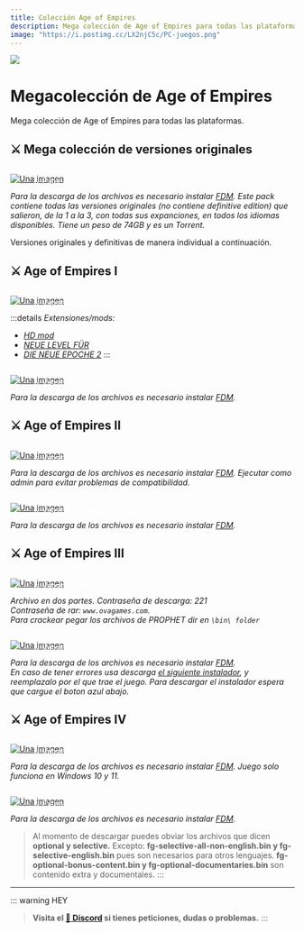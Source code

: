 ```yaml
---
title: Colección Age of Empires
description: Mega colección de Age of Empires para todas las plataformas.
image: "https://i.postimg.cc/LX2njC5c/PC-juegos.png"
---
```

![](https://i.postimg.cc/4dX1VvkJ/PC-juegos.png)
# Megacolección de Age of Empires
Mega colección de Age of Empires para todas las plataformas.

## **⚔ Mega colección de versiones originales**

<a href="https://archive.org/download/aoe-pc-redump/aoe-pc-redump_archive.torrent" target="_blank">
 <div style="position: relative; padding-top: 1em">
   <p style="position: absolute; top: 4px; left: 20px; font-size: 14px; color: white; text-indent: 20px">⚔️ Pack juegos clasicos</p>
   <img src="https://i.postimg.cc/HnDSpf2M/Mini-Descarga.png" alt="Una imagen" />
 </div>
</a>

*Para la descarga de los archivos es necesario instalar [FDM](https://www.freedownloadmanager.org/es/).* 
*Este pack contiene todas las versiones originales (no contiene definitive edition) que salieron, de la 1 a la 3, con todas sus expanciones, en todos los idiomas disponibles. Tiene un peso de 74GB y es un Torrent.*        

Versiones originales y definitivas de manera individual a continuación.


## ⚔ Age of Empires I

<a href="https://archive.org/download/aoe_20200925/aoe_20200925_archive.torrent" target="_blank">
 <div style="position: relative; padding-top: 1em">
   <p style="position: absolute; top: 4px; left: 20px; font-size: 14px; color: white; text-indent: 20px">⚔️ Version Clasica</p>
   <img src="https://i.postimg.cc/HnDSpf2M/Mini-Descarga.png" alt="Una imagen" />
 </div>
</a> 
 
 :::details *Extensiones/mods:* 
- [*HD mod*](http://upatch-hd.weebly.com/)
- [*NEUE LEVEL FÜR*](https://www.myabandonware.com/download/qi6-neue-level-fuer-age-of-empires)
- [*DIE NEUE EPOCHE 2*](https://www.myabandonware.com/download/qi7-age-of-empires-die-neue-epoche-2)
:::

<a href="magnet:?xt=urn:btih:1A7895BE3132EF98B2DEFF62FB3541A82A46097F&dn=Age+of+Empires%3A+Definitive+Edition+%28Build+46777%2FSteam%2C+MULTi14%29+%5BFitGirl+Repack%2C+Selective+Download+-+from+6.1+GB%5D&tr=udp%3A%2F%2Fopentor.org%3A2710&tr=udp%3A%2F%2Ftracker.opentrackr.org%3A1337%2Fannounce&tr=http%3A%2F%2Ftracker.dler.org%3A6969%2Fannounce&tr=udp%3A%2F%2Fexodus.desync.com%3A6969%2Fannounce&tr=udp%3A%2F%2Fipv4.tracker.harry.lu%3A80%2Fannounce&tr=udp%3A%2F%2Fopen.stealth.si%3A80%2Fannounce&tr=udp%3A%2F%2Fretracker.lanta-net.ru%3A2710%2Fannounce&tr=udp%3A%2F%2Ftracker.cyberia.is%3A6969%2Fannounce&tr=udp%3A%2F%2Ftracker.moeking.me%3A6969%2Fannounce&tr=udp%3A%2F%2Ftracker.tiny-vps.com%3A6969%2Fannounce&tr=udp%3A%2F%2Ftracker.torrent.eu.org%3A451%2Fannounce&tr=udp%3A%2F%2Fopentor.net%3A6969&tr=udp%3A%2F%2Ftracker.openbittorrent.com%3A80%2Fannounce&tr=udp%3A%2F%2Fexodus.desync.com%3A6969%2Fannounce&tr=udp%3A%2F%2Ftracker.opentrackr.org%3A1337%2Fannounce&tr=http%3A%2F%2Ftracker.openbittorrent.com%3A80%2Fannounce&tr=udp%3A%2F%2Fopentracker.i2p.rocks%3A6969%2Fannounce&tr=udp%3A%2F%2Ftracker.internetwarriors.net%3A1337%2Fannounce&tr=udp%3A%2F%2Ftracker.leechers-paradise.org%3A6969%2Fannounce&tr=udp%3A%2F%2Fcoppersurfer.tk%3A6969%2Fannounce&tr=udp%3A%2F%2Ftracker.zer0day.to%3A1337%2Fannounce " target="_blank">
 <div style="position: relative; padding-top: 1em">
   <p style="position: absolute; top: 4px; left: 20px; font-size: 14px; color: white; text-indent: 20px">⚔️ Version definitiva</p>
   <img src="https://i.postimg.cc/HnDSpf2M/Mini-Descarga.png" alt="Una imagen" />
 </div>
</a> 

*Para la descarga de los archivos es necesario instalar [FDM](https://www.freedownloadmanager.org/es/).* 


## ⚔ Age of Empires II

<a href="magnet:?xt=urn:btih:0C0E48A19C58A9E641922A1B48EF8F1E44439CF8&dn=Age+of+Empires+II+HD+v5.8&tr=udp%3A%2F%2Ftracker.opentrackr.org%3A1337%2Fannounce&tr=udp%3A%2F%2Ftracker.leechers-paradise.org%3A6969%2Fannounce&tr=udp%3A%2F%2Ftracker.coppersurfer.tk%3A6969%2Fannounce&tr=udp%3A%2F%2Fp4p.arenabg.ch%3A1337%2Fannounce&tr=udp%3A%2F%2Feddie4.nl%3A6969%2Fannounce&tr=udp%3A%2F%2Ftracker.zer0day.to%3A1337%2Fannounce&tr=udp%3A%2F%2Fp4p.arenabg.com%3A1337%2Fannounce&tr=udp%3A%2F%2Ftracker.internetwarriors.net%3A1337%2Fannounce&tr=udp%3A%2F%2F9.rarbg.me%3A2720%2Fannounce&tr=udp%3A%2F%2F9.rarbg.to%3A2800%2Fannounce&tr=http%3A%2F%2Fnyaa.tracker.wf%3A7777%2Fannounce&tr=http%3A%2F%2Fsukebei.tracker.wf%3A8888%2Fannounce&tr=http%3A%2F%2Fanidex.moe%3A6969%2Fannounce&tr=udp%3A%2F%2Ftracker.opentrackr.org%3A1337%2Fannounce&tr=http%3A%2F%2Ftracker.openbittorrent.com%3A80%2Fannounce&tr=udp%3A%2F%2Fopentracker.i2p.rocks%3A6969%2Fannounce&tr=udp%3A%2F%2Ftracker.internetwarriors.net%3A1337%2Fannounce&tr=udp%3A%2F%2Ftracker.leechers-paradise.org%3A6969%2Fannounce&tr=udp%3A%2F%2Fcoppersurfer.tk%3A6969%2Fannounce&tr=udp%3A%2F%2Ftracker.zer0day.to%3A1337%2Fannounce" target="_blank">
 <div style="position: relative; padding-top: 1em">
   <p style="position: absolute; top: 4px; left: 20px; font-size: 14px; color: white; text-indent: 20px">⚔️ Version Clasica</p>
   <img src="https://i.postimg.cc/HnDSpf2M/Mini-Descarga.png" alt="Una imagen" />
 </div>
</a>

*Para la descarga de los archivos es necesario instalar [FDM](https://www.freedownloadmanager.org/es/).* 
*Ejecutar como admin para evitar problemas de compatibilidad.*


<a href="magnet:?xt=urn:btih:3B0734D748A831BA6C0AA270522F28293ABA767E&dn=Age+of+Empires+II%3A+Definitive+Edition+%28v101.102.18071.0+%2383607+%2B+5+DLCs%2C+MULTi17%29+%5BFitGirl+Repack%2C+Selective+Download+-+from+6.9+GB%5D&tr=udp%3A%2F%2Fopentor.net%3A6969&tr=udp%3A%2F%2Fopentor.org%3A2710&tr=udp%3A%2F%2F9.rarbg.me%3A2730%2Fannounce&tr=udp%3A%2F%2F9.rarbg.me%3A2770%2Fannounce&tr=udp%3A%2F%2F9.rarbg.to%3A2720%2Fannounce&tr=udp%3A%2F%2F9.rarbg.to%3A2730%2Fannounce&tr=udp%3A%2F%2F9.rarbg.to%3A2770%2Fannounce&tr=udp%3A%2F%2Fopentracker.i2p.rocks%3A6969%2Fannounce&tr=udp%3A%2F%2Ftracker.torrent.eu.org%3A451%2Fannounce&tr=https%3A%2F%2Ftracker.tamersunion.org%3A443%2Fannounce&tr=udp%3A%2F%2Fexodus.desync.com%3A6969%2Fannounce&tr=udp%3A%2F%2Ftracker.torrent.eu.org%3A451%2Fannounce&tr=http%3A%2F%2Ftracker.gbitt.info%3A80%2Fannounce&tr=http%3A%2F%2Ftracker.ccp.ovh%3A6969%2Fannounce&tr=udp%3A%2F%2Ftracker.opentrackr.org%3A1337%2Fannounce&tr=http%3A%2F%2Ftracker.openbittorrent.com%3A80%2Fannounce&tr=udp%3A%2F%2Fopentracker.i2p.rocks%3A6969%2Fannounce&tr=udp%3A%2F%2Ftracker.internetwarriors.net%3A1337%2Fannounce&tr=udp%3A%2F%2Ftracker.leechers-paradise.org%3A6969%2Fannounce&tr=udp%3A%2F%2Fcoppersurfer.tk%3A6969%2Fannounce&tr=udp%3A%2F%2Ftracker.zer0day.to%3A1337%2Fannounce" target="_blank">
 <div style="position: relative; padding-top: 1em">
   <p style="position: absolute; top: 4px; left: 20px; font-size: 14px; color: white; text-indent: 20px">⚔️ Version Definitiva</p>
   <img src="https://i.postimg.cc/HnDSpf2M/Mini-Descarga.png" alt="Una imagen" />
 </div>
</a>

*Para la descarga de los archivos es necesario instalar [FDM](https://www.freedownloadmanager.org/es/).* 

  ## ⚔ Age of Empires III

<a href="https://www.filecrypt.cc/Container/F5C6B75531.html" target="_blank">
 <div style="position: relative; padding-top: 1em">
   <p style="position: absolute; top: 4px; left: 20px; font-size: 14px; color: white; text-indent: 20px">⚔️ Version Clasica</p>
   <img src="https://i.postimg.cc/HnDSpf2M/Mini-Descarga.png" alt="Una imagen" />
 </div>
</a>

*Archivo en dos partes. Contraseña de descarga: 221*        
*Contraseña de rar: `www.ovagames.com`.*      
*Para crackear pegar los archivos de PROPHET dir en `\bin\ folder`*


<a href="magnet:?xt=urn:btih:982A3B3FDD2D946B1983F35B169AF6ABCFFA8C16&dn=Age+of+Empires+III%3A+Definitive+Edition+%28v100.13.9057.0+%2B+4+DLCs%2C+MULTi13%29+%5BFitGirl+Repack%2C+Selective+Download+-+from+22.8+GB%5D&tr=udp%3A%2F%2Fopentor.org%3A2710&tr=udp%3A%2F%2Ftracker.opentrackr.org%3A1337%2Fannounce&tr=http%3A%2F%2Ftracker.dler.org%3A6969%2Fannounce&tr=udp%3A%2F%2Fexodus.desync.com%3A6969%2Fannounce&tr=udp%3A%2F%2Fipv4.tracker.harry.lu%3A80%2Fannounce&tr=udp%3A%2F%2Fopen.stealth.si%3A80%2Fannounce&tr=udp%3A%2F%2Fretracker.lanta-net.ru%3A2710%2Fannounce&tr=udp%3A%2F%2Ftracker.cyberia.is%3A6969%2Fannounce&tr=udp%3A%2F%2Ftracker.moeking.me%3A6969%2Fannounce&tr=udp%3A%2F%2Ftracker.tiny-vps.com%3A6969%2Fannounce&tr=udp%3A%2F%2Ftracker.torrent.eu.org%3A451%2Fannounce&tr=udp%3A%2F%2Fopentor.net%3A6969&tr=udp%3A%2F%2Ftracker.openbittorrent.com%3A80%2Fannounce&tr=udp%3A%2F%2Fexodus.desync.com%3A6969%2Fannounce&tr=udp%3A%2F%2Ftracker.opentrackr.org%3A1337%2Fannounce&tr=http%3A%2F%2Ftracker.openbittorrent.com%3A80%2Fannounce&tr=udp%3A%2F%2Fopentracker.i2p.rocks%3A6969%2Fannounce&tr=udp%3A%2F%2Ftracker.internetwarriors.net%3A1337%2Fannounce&tr=udp%3A%2F%2Ftracker.leechers-paradise.org%3A6969%2Fannounce&tr=udp%3A%2F%2Fcoppersurfer.tk%3A6969%2Fannounce&tr=udp%3A%2F%2Ftracker.zer0day.to%3A1337%2Fannounce" target="_blank">
 <div style="position: relative; padding-top: 1em">
   <p style="position: absolute; top: 4px; left: 20px; font-size: 14px; color: white; text-indent: 20px">⚔️ Version Definitiva</p>
   <img src="https://i.postimg.cc/HnDSpf2M/Mini-Descarga.png" alt="Una imagen" />
 </div>
</a>

*Para la descarga de los archivos es necesario instalar [FDM](https://www.freedownloadmanager.org/es/).*    
*En caso de tener errores usa descarga [el siguiente instalador](https://pastefg.hermietkreeft.site/?4e50b598ac715309#77Cg5bgviK1sAuQ3hiZHG9iYTugbZF2SAWPRwTZpkB8A), y reemplazalo por el que trae el juego. Para descargar el instalador espera que cargue el boton azul abajo.*

## ⚔ Age of Empires IV    

<a href="magnet:?xt=urn:btih:A8D3585F42B31E62501A029B6D46A5ABAC9A5078&dn=Age+of+Empires+IV+%28v5.0.7274.0%2FSteam+%2B+2+DLCs%2C+MULTi14%29+%5BFitGirl+Repack%2C+Selective+Download+-+from+14.6+GB%5D&tr=udp%3A%2F%2F46.148.18.250%3A2710&tr=udp%3A%2F%2Fopentor.org%3A2710&tr=udp%3A%2F%2Ftracker.coppersurfer.tk%3A6969%2Fannounce&tr=udp%3A%2F%2Ftracker.opentrackr.org%3A1337%2Fannounce&tr=http%3A%2F%2Ftracker.dler.org%3A6969%2Fannounce&tr=udp%3A%2F%2Ftracker.leechers-paradise.org%3A6969%2Fannounce&tr=udp%3A%2F%2F9.rarbg.me%3A2730%2Fannounce&tr=udp%3A%2F%2F9.rarbg.to%3A2770%2Fannounce&tr=udp%3A%2F%2Ftracker.pirateparty.gr%3A6969%2Fannounce&tr=http%3A%2F%2Fretracker.local%2Fannounce&tr=http%3A%2F%2Fretracker.ip.ncnet.ru%2Fannounce&tr=udp%3A%2F%2Fexodus.desync.com%3A6969%2Fannounce&tr=udp%3A%2F%2Fipv4.tracker.harry.lu%3A80%2Fannounce&tr=udp%3A%2F%2Fopen.stealth.si%3A80%2Fannounce&tr=udp%3A%2F%2Ftracker.opentrackr.org%3A1337%2Fannounce&tr=http%3A%2F%2Ftracker.openbittorrent.com%3A80%2Fannounce&tr=udp%3A%2F%2Fopentracker.i2p.rocks%3A6969%2Fannounce&tr=udp%3A%2F%2Ftracker.internetwarriors.net%3A1337%2Fannounce&tr=udp%3A%2F%2Ftracker.leechers-paradise.org%3A6969%2Fannounce&tr=udp%3A%2F%2Fcoppersurfer.tk%3A6969%2Fannounce&tr=udp%3A%2F%2Ftracker.zer0day.to%3A1337%2Fannounce" target="_blank">
 <div style="position: relative; padding-top: 1em">
   <p style="position: absolute; top: 4px; left: 20px; font-size: 14px; color: white; text-indent: 20px">⚔️ Version HD</p>
   <img src="https://i.postimg.cc/HnDSpf2M/Mini-Descarga.png" alt="Una imagen" />
 </div>
</a>

*Para la descarga de los archivos es necesario instalar [FDM](https://www.freedownloadmanager.org/es/).* 
*Juego solo funciona en Windows 10 y 11.*      

<a href="magnet:?xt=urn:btih:9388F8D0A5C91CDA234386E56878DA73597785B7&dn=Age+of+Empires+IV%3A+4K+HDR+Video+Pack+%28MULTi8%29+%5BFitGirl+Repack%2C+Selective+Download+-+from+14.7+GB%5D&tr=http%3A%2F%2Fh4.trakx.nibba.trade%3A80%2Fannounce&tr=http%3A%2F%2Ftracker.grepler.com%3A6969%2Fannounce&tr=udp%3A%2F%2Ftracker.bitsearch.to%3A1337%2Fannounce&tr=udp%3A%2F%2Ftracker.dler.com%3A6969%2Fannounce&tr=udp%3A%2F%2F46.148.18.250%3A2710&tr=udp%3A%2F%2Fopentor.org%3A2710&tr=udp%3A%2F%2Ftracker.coppersurfer.tk%3A6969%2Fannounce&tr=udp%3A%2F%2Ftracker.opentrackr.org%3A1337%2Fannounce&tr=http%3A%2F%2Ftracker.dler.org%3A6969%2Fannounce&tr=udp%3A%2F%2Ftracker.leechers-paradise.org%3A6969%2Fannounce&tr=udp%3A%2F%2F9.rarbg.me%3A2730%2Fannounce&tr=udp%3A%2F%2F9.rarbg.to%3A2770%2Fannounce&tr=udp%3A%2F%2Ftracker.pirateparty.gr%3A6969%2Fannounce&tr=http%3A%2F%2Fretracker.local%2Fannounce&tr=udp%3A%2F%2Ftracker.opentrackr.org%3A1337%2Fannounce&tr=http%3A%2F%2Ftracker.openbittorrent.com%3A80%2Fannounce&tr=udp%3A%2F%2Fopentracker.i2p.rocks%3A6969%2Fannounce&tr=udp%3A%2F%2Ftracker.internetwarriors.net%3A1337%2Fannounce&tr=udp%3A%2F%2Ftracker.leechers-paradise.org%3A6969%2Fannounce&tr=udp%3A%2F%2Fcoppersurfer.tk%3A6969%2Fannounce&tr=udp%3A%2F%2Ftracker.zer0day.to%3A1337%2Fannounce" target="_blank">
 <div style="position: relative; padding-top: 1em">
   <p style="position: absolute; top: 4px; left: 20px; font-size: 14px; color: white; text-indent: 20px">⚔️ Extension definicion 4K</p>
   <img src="https://i.postimg.cc/HnDSpf2M/Mini-Descarga.png" alt="Una imagen" />
 </div>
</a>

*Para la descarga de los archivos es necesario instalar [FDM](https://www.freedownloadmanager.org/es/).* 
> Al momento de descargar puedes obviar los archivos que dicen **optional y selective.**
> Excepto: **fg-selective-all-non-english.bin y fg-selective-english.bin** pues son necesarios para otros lenguajes.
> **fg-optional-bonus-content.bin y fg-optional-documentaries.bin** son contenido extra y documentales.
:::

---

::: warning HEY
> **Visita el [🚀 Discord](https://discord.gg/cua9Qvfvz5) si tienes peticiones, dudas o problemas.**
:::

